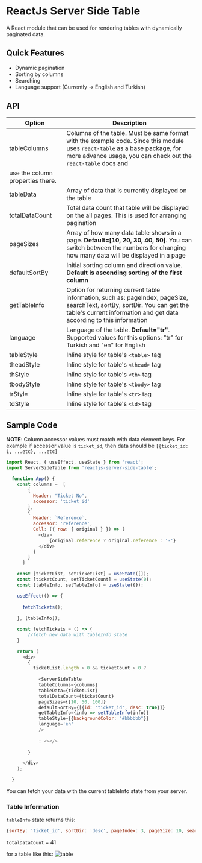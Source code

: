 # ReactJs Server Side Table
A React module that can be used for rendering tables with dynamically paginated data.

## Quick Features
- Dynamic pagination
- Sorting by columns
- Searching
- Language support (Currently -> English and Turkish)

## API
|Option| Description|
| --- | --- |
| tableColumns | Columns of the table. Must be same format with the example code. Since this module uses `react-table` as a base package, for more advance usage, you can check out the `react-table` docs and 
use the column properties there.|
| tableData | Array of data that is currently displayed on the table |
| totalDataCount | Total data count that table will be displayed on the all pages. This is used for arranging pagination |
| pageSizes | Array of how many data table shows in a page. **Default=[10, 20, 30, 40, 50]**. You can switch between the numbers for changing how many data will be displayed in a page |
| defaultSortBy | Initial sorting column and direction value. **Default is ascending sorting of the first column** |
| getTableInfo | Option for returning current table information, such as: pageIndex, pageSize, searchText, sortBy, sortDir. You can get the table's current information and get data according to this information |
| language | Language of the table. **Default="tr"**. Supported values for this options: "tr" for Turkish and "en" for English |
| tableStyle | Inline style for table's `<table>` tag |
| theadStyle | Inline style for table's `<thead>` tag |
| thStyle | Inline style for table's `<th>` tag |
| tbodyStyle | Inline style for table's `<tbody>` tag |
| trStyle | Inline style for table's `<tr>` tag |
| tdStyle | Inline style for table's `<td>` tag |


## Sample Code

**NOTE**: Column accessor values must match with data element keys. For example if accessor value is `ticket_id`, then data should be `[{ticket_id: 1, ...etc}, ...etc]`

```js
import React, { useEffect, useState } from 'react';
import ServerSideTable from 'reactjs-server-side-table';

  function App() {
    const columns =  [
        {
          Header: "Ticket No",
          accessor: 'ticket_id'
        },
        {
          Header: `Reference`,
          accessor: 'reference',
          Cell: ({ row: { original } }) => (
            <div>
                {original.reference ? original.reference : '-'}
            </div>
          )
        }
      ]

    const [ticketList, setTicketList] = useState([]);
    const [ticketCount, setTicketCount] = useState(0);
    const [tableInfo, setTableInfo] = useState({});

    useEffect(() => {
  
      fetchTickets();
  
    }, [tableInfo]);

    const fetchTickets = () => {
        //fetch new data with tableInfo state
    }

    return (
      <div>
        {
          ticketList.length > 0 && ticketCount > 0 ? 
  
            <ServerSideTable
            tableColumns={columns}
            tableData={ticketList}
            totalDataCount={ticketCount}
            pageSizes={[10, 50, 100]}
            defaultSortBy={[{id: 'ticket_id', desc: true}]}
            getTableInfo={info => setTableInfo(info)}
            tableStyle={{backgroundColor: "#bbbbbb"}}
            language='en'
            />
    
            : <></>
  
        }

      </div>
    );

  }

```
You can fetch your data with the current tableInfo state from your server.

### Table Information
``tableInfo`` state returns this:
```js
{sortBy: 'ticket_id', sortDir: 'desc', pageIndex: 3, pageSize: 10, searchText: '2'}
```
``totalDataCount`` = 41

for a table like this:
![table](https://i.imgur.com/dsxxk2w.png=500x250)

